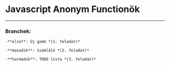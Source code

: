 # Javascript Anonym Functionök

---

### Branchek:

    -**elso**: Új gomb *(1. feladat)*

    -**masodik**: Számláló *(2. feladat)*

    -**harmadik**: TODO lista *(3. feladat)*

